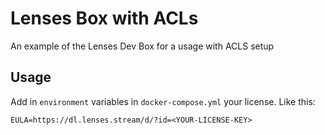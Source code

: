 # Lenses Box with ACLs

An example of the Lenses Dev Box for a usage with ACLS setup


## Usage

Add in `environment` variables in `docker-compose.yml` your license. Like this:

```
EULA=https://dl.lenses.stream/d/?id=<YOUR-LICENSE-KEY>
```